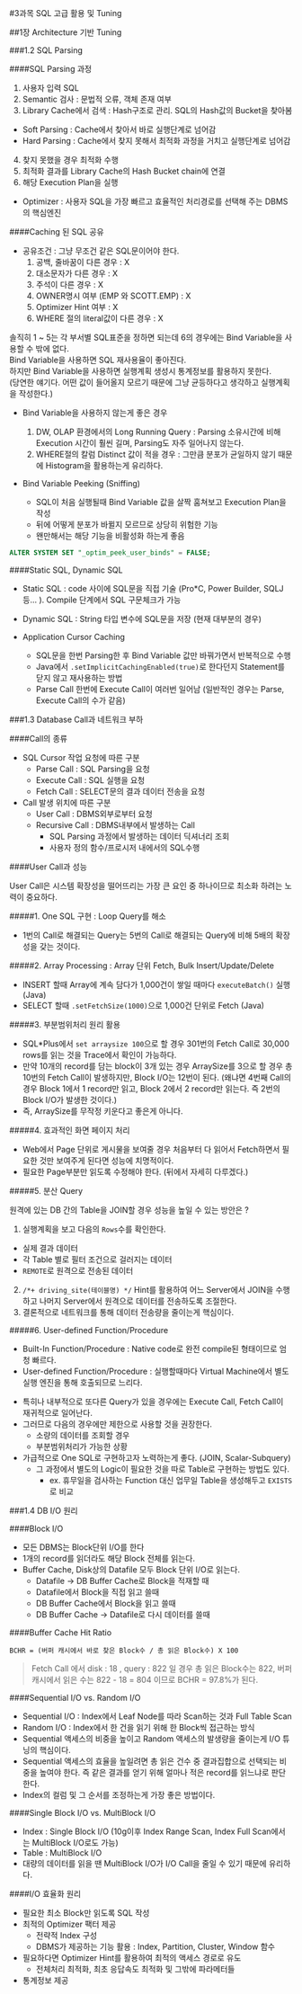 #3과목 SQL 고급 활용 및 Tuning

##1장 Architecture 기반 Tuning

###1.2 SQL Parsing

####SQL Parsing 과정

1. 사용자 입력 SQL
2. Semantic 검사 : 문법적 오류, 객체 존재 여부
3. Library Cache에서 검색 : Hash구조로 관리. SQL의 Hash값의 Bucket을 찾아봄
  - Soft Parsing : Cache에서 찾아서 바로 실행단계로 넘어감
  - Hard Parsing : Cache에서 찾지 못해서 최적화 과정을 거치고 실행단계로 넘어감
4. 찾지 못했을 경우 최적화 수행  
5. 최적화 결과를 Library Cache의 Hash Bucket chain에 연결  
6. 해당 Execution Plan을 실행  

* Optimizer : 사용자 SQL을 가장 빠르고 효율적인 처리경로를 선택해 주는 DBMS의 핵심엔진

####Caching 된 SQL 공유

* 공유조건 : 그냥 무조건 같은 SQL문이어야 한다.
  1. 공백, 줄바꿈이 다른 경우 : X
  2. 대소문자가 다른 경우 : X
  3. 주석이 다른 경우 : X
  4. OWNER명시 여부 (EMP 와 SCOTT.EMP) : X
  5. Optimizer Hint 여부 : X
  6. WHERE 절의 literal값이 다른 경우 : X

솔직히 1 ~ 5는 각 부서별 SQL표준을 정하면 되는데 6의 경우에는 Bind Variable을 사용할 수 밖에 없다.  
Bind Variable을 사용하면 SQL 재사용율이 좋아진다.  
하지만 Bind Variable을 사용하면 실행계획 생성시 통계정보를 활용하지 못한다.  
(당연한 얘기다. 어떤 값이 들어올지 모르기 때문에 그냥 균등하다고 생각하고 실행계획을 작성한다.)  

* Bind Variable을 사용하지 않는게 좋은 경우
  1. DW, OLAP 환경에서의 Long Running Query : Parsing 소유시간에 비해 Execution 시간이 훨씬 길며, Parsing도 자주 일어나지 않는다.
  2. WHERE절의 칼럼 Distinct 값이 적을 경우 : 그만큼 분포가 균일하지 않기 때문에 Histogram을 활용하는게 유리하다.

* Bind Variable Peeking (Sniffing)
  - SQL이 처음 실행될때 Bind Variable 값을 살짝 훔쳐보고 Execution Plan을 작성
  - 뒤에 어떻게 분포가 바뀔지 모르므로 상당히 위험한 기능
  - 왠만해서는 해당 기능을 비활성화 하는게 좋음
```SQL
ALTER SYSTEM SET "_optim_peek_user_binds" = FALSE;
```

####Static SQL, Dynamic SQL

* Static SQL : code 사이에 SQL문을 직접 기술 (Pro*C, Power Builder, SQLJ 등... ). Compile 단계에서 SQL 구문체크가 가능
* Dynamic SQL : String 타입 변수에 SQL문을 저장 (현재 대부분의 경우)

* Application Cursor Caching
  - SQL문을 한번 Parsing한 후 Bind Variable 값만 바꿔가면서 반복적으로 수행
  - Java에서 `.setImplicitCachingEnabled(true)`로 한다던지 Statement를 닫지 않고 재사용하는 방법
  - Parse Call 한번에 Execute Call이 여러번 일어남 (일반적인 경우는 Parse, Execute Call의 수가 같음)

###1.3 Database Call과 네트워크 부하

####Call의 종류

* SQL Cursor 작업 요청에 따른 구분
  - Parse Call : SQL Parsing을 요청
  - Execute Call : SQL 실행을 요청
  - Fetch Call : SELECT문의 결과 데이터 전송을 요청
* Call 발생 위치에 따른 구분
  - User Call : DBMS외부로부터 요청
  - Recursive Call : DBMS내부에서 발생하는 Call
    - SQL Parsing 과정에서 발생하는 데이터 딕셔너리 조회
    - 사용자 정의 함수/프로시저 내에서의 SQL수행

####User Call과 성능

User Call은 시스템 확장성을 떨어뜨리는 가장 큰 요인 중 하나이므로 최소화 하려는 노력이 중요하다.

#####1. One SQL 구현 : Loop Query를 해소
- 1번의 Call로 해결되는 Query는 5번의 Call로 해결되는 Query에 비해 5배의 확장성을 갖는 것이다.

#####2. Array Processing : Array 단위 Fetch, Bulk Insert/Update/Delete
- INSERT 할때 Array에 계속 담다가 1,000건이 쌓일 때마다 `executeBatch()` 실행 (Java)
- SELECT 할때 `.setFetchSize(1000)`으로 1,000건 단위로 Fetch (Java)

#####3. 부분범위처리 원리 활용
- SQL*Plus에서 `set arraysize 100`으로 할 경우 301번의 Fetch Call로 30,000 rows를 읽는 것을 Trace에서 확인이 가능하다.
- 만약 10개의 record를 담는 block이 3개 있는 경우 ArraySize를 3으로 할 경우 총 10번의 Fetch Call이 발생하지만, Block I/O는 12번이 된다. (왜냐면 4번째 Call의 경우 Block 1에서 1 record만 읽고, Block 2에서 2 record만 읽는다. 즉 2번의 Block I/O가 발생한 것이다.)
- 즉, ArraySize를 무작정 키운다고 좋은게 아니다.

#####4. 효과적인 화면 페이지 처리
- Web에서 Page 단위로 게시물을 보여줄 경우 처음부터 다 읽어서 Fetch하면서 필요한 것만 보여주게 된다면 성능에 치명적이다.
- 필요한 Page부분만 읽도록 수정해야 한다. (뒤에서 자세히 다루겠다.)

#####5. 분산 Query

원격에 있는 DB 간의 Table을 JOIN할 경우 성능을 높일 수 있는 방안은 ?

1. 실행계획을 보고 다음의 `Rows`수를 확인한다.
  - 실제 결과 데이터
  - 각 Table 별로 필터 조건으로 걸러지는 데이터
  - `REMOTE`로 원격으로 전송된 데이터
2. `/*+ driving_site(테이블명) */` Hint를 활용하여 어느 Server에서 JOIN을 수행하고 나머지 Server에서 원격으로 데이터를 전송하도록 조절한다.
3. 결론적으로 네트워크를 통해 데이터 전송량을 줄이는게 핵심이다.

#####6. User-defined Function/Procedure

- Built-In Function/Procedure : Native code로 완전 compile된 형태이므로 엄청 빠르다.
- User-defined Function/Procedure : 실행할때마다 Virtual Machine에서 별도 실행 엔진을 통해 호출되므로 느리다.

* 특히나 내부적으로 또다른 Query가 있을 경우에는 Execute Call, Fetch Call이 재귀적으로 일어난다.
* 그러므로 다음의 경우에만 제한으로 사용할 것을 권장한다.
  - 소량의 데이터를 조회할 경우
  - 부분범위처리가 가능한 상황
* 가급적으로 One SQL로 구현하고자 노력하는게 좋다. (JOIN, Scalar-Subquery)
  - 그 과정에서 별도의 Logic이 필요한 것을 따로 Table로 구현하는 방법도 있다.
    - ex. 휴무일을 검사하는 Function 대신 업무일 Table을 생성해두고 `EXISTS`로 비교

###1.4 DB I/O 원리

####Block I/O

- 모든 DBMS는 Block단위 I/O를 한다
- 1개의 record를 읽더라도 해당 Block 전체를 읽는다.
- Buffer Cache, Disk상의 Datafile 모두 Block 단위 I/O로 읽는다.
  - Datafile -> DB Buffer Cache로 Block을 적재할 때
  - Datafile에서 Block을 직접 읽고 쓸때
  - DB Buffer Cache에서 Block을 읽고 쓸때
  - DB Buffer Cache -> Datafile로 다시 데이터를 쓸때

####Buffer Cache Hit Ratio
```
BCHR = (버퍼 캐시에서 바로 찾은 Block수 / 총 읽은 Block수) X 100
```

> Fetch Call 에서 disk : 18 , query : 822 일 경우 총 읽은 Block수는 822, 버퍼 캐시에서 읽은 수는 822 - 18 = 804 이므로 BCHR = 97.8%가 된다.

####Sequential I/O vs. Random I/O

- Sequential I/O : Index에서 Leaf Node를 따라 Scan하는 것과 Full Table Scan
- Random I/O : Index에서 한 건을 읽기 위해 한 Block씩 접근하는 방식
- Sequential 액세스의 비중을 높이고 Random 액세스의 발생량을 줄이는게 I/O 튜닝의 핵심이다.
- Sequential 액세스의 효율을 높일려면 총 읽은 건수 중 결과집합으로 선택되는 비중을 높여야 한다. 즉 같은 결과를 얻기 위해 얼마나 적은 record를 읽느냐로 판단한다.
- Index의 컬럼 및 그 순서를 조정하는게 가장 좋은 방법이다.

####Single Block I/O vs. MultiBlock I/O

- Index : Single Block I/O (10g이후 Index Range Scan, Index Full Scan에서는 MultiBlock I/O로도 가능)
- Table : MultiBlock I/O
- 대량의 데이터를 읽을 땐 MultiBlock I/O가 I/O Call을 줄일 수 있기 때문에 유리하다.

####I/O 효율화 원리

- 필요한 최소 Block만 읽도록 SQL 작성
- 최적의 Optimizer 팩터 제공
  - 전략적 Index 구성
  - DBMS가 제공하는 기능 활용 : Index, Partition, Cluster, Window 함수
- 필요하다면 Optimizer Hint를 활용하여 최적의 액세스 경로로 유도
  - 전체처리 최적화, 최초 응답속도 최적화 및 그밖에 파라메터들
- 통계정보 제공
